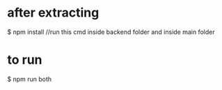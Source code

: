 # after extracting 

$ npm install  //run this cmd inside backend folder and inside main folder


# to run 

$ npm run both


